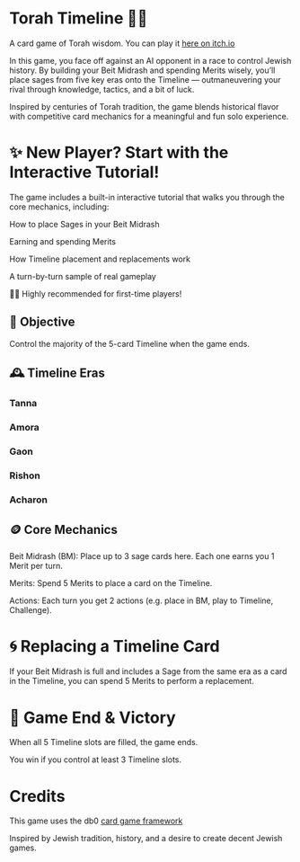 # Torah Timeline 🕍📜
A card game of Torah wisdom. You can play it [here on itch.io](https://korben12.itch.io/torah-timeline)

In this game, you face off against an AI opponent in a race to control Jewish history. By building your Beit Midrash and spending Merits wisely, you’ll place sages from five key eras onto the Timeline — outmaneuvering your rival through knowledge, tactics, and a bit of luck.

Inspired by centuries of Torah tradition, the game blends historical flavor with competitive card mechanics for a meaningful and fun solo experience.

# ✨ New Player? Start with the Interactive Tutorial!
The game includes a built-in interactive tutorial that walks you through the core mechanics, including:

How to place Sages in your Beit Midrash

Earning and spending Merits

How Timeline placement and replacements work

A turn-by-turn sample of real gameplay

🧑‍🏫 Highly recommended for first-time players!

## 🎯 Objective
Control the majority of the 5-card Timeline when the game ends.

## 🕰️ Timeline Eras
### Tanna

### Amora

### Gaon

### Rishon

### Acharon

## 🪙 Core Mechanics
Beit Midrash (BM): Place up to 3 sage cards here. Each one earns you 1 Merit per turn.

Merits: Spend 5 Merits to place a card on the Timeline.

Actions: Each turn you get 2 actions (e.g. place in BM, play to Timeline, Challenge).

# 🌀 Replacing a Timeline Card
If your Beit Midrash is full and includes a Sage from the same era as a card in the Timeline, you can spend 5 Merits to perform a replacement.

# 🏁 Game End & Victory
When all 5 Timeline slots are filled, the game ends.

You win if you control at least 3 Timeline slots.


# Credits
This game uses the db0 [card game framework](https://github.com/db0/godot-card-game-framework)

Inspired by Jewish tradition, history, and a desire to create decent Jewish games.
